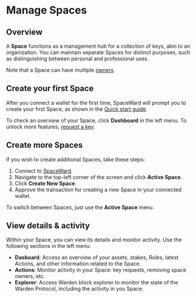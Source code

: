 ﻿---
sidebar_position: 5
---

# Manage Spaces

## Overview

A **Space** functions as a management hub for a collection of keys, akin to an organization. You can maintain separate Spaces for distinct purposes, such as distinguishing between personal and professional uses.

Note that a Space can have multiple [owners](manage-owners).

## Create your first Space

After you connect a wallet for the first time, SpaceWard will prompt you to create your first Space, as shown in the [Quick start guide](buenavista-quick-start).

To check an overview of your Space, click **Dashboard** in the left menu. To unlock more features, [request a key](request-a-new-key).

## Create more Spaces

If you wish to create additional Spaces, take these steps:

1. Connect to [SpaceWard](https://spaceward.buenavista.wardenprotocol.org).
2. Navigate to the top-left corner of the screen and click **Active Space**.
3. Click **Create New Space**.
4. Approve the transaction for creating a new Space in your connected wallet.

To switch between Spaces, just use the **Active Space** menu.

## View details & activity

Within your Space, you can view its details and monitor activity. Use the following sections in the left menu:

- **Dasboard**: Access an overview of your assets, stakes, Rules, latest Actions, and other information related to the Space.
- **Actions**: Monitor activity in your Space: key requests, removing space owners, etc.
- **Explorer**: Access Warden block explorer to monitor the state of the Warden Protocol, including the activity in you Space.

